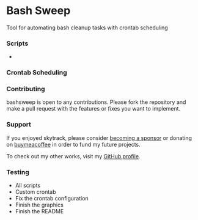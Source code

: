 # Bash Sweep
Tool for automating bash cleanup tasks with crontab scheduling

### Scripts
- 

### Crontab Scheduling

### Contributing
bashsweep is open to any contributions. Please fork the repository and make a pull request with the features or fixes you want to implement.

### Support
If you enjoyed skytrack, please consider [becoming a sponsor](https://github.com/sponsors/ANG13T) or donating on [buymeacoffee](https://www.buymeacoffee.com/angelinatsuboi) in order to fund my future projects.

To check out my other works, visit my [GitHub profile](https://github.com/ANG13T).


### Testing
- All scripts
- Custom crontab
- Fix the crontab configuration
- Finish the graphics
- Finish the README